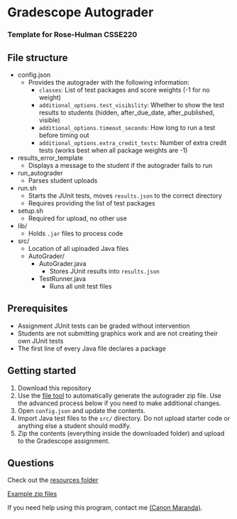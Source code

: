 # Gradescope Autograder
### Template for Rose-Hulman CSSE220

## File structure
- config.json
  - Provides the autograder with the following information:
    - `classes`: List of test packages and score weights (-1 for no weight)
    - `additional_options.test_visibility`: Whether to show the test results to students (hidden, after_due_date, after_published, visible)
    - `additional_options.timeout_seconds`: How long to run a test before timing out
    - `additional_options.extra_credit_tests`: Number of extra credit tests (works best when all package weights are -1)
- results_error_template
  - Displays a message to the student if the autograder fails to run
- run_autograder
  - Parses student uploads
- run.sh
  - Starts the JUnit tests, moves `results.json` to the correct directory
  - Requires providing the list of test packages
- setup.sh
  - Required for upload, no other use
- lib/
  - Holds `.jar` files to process code
- src/
  - Location of all uploaded Java files
  - AutoGrader/
    - AutoGrader.java
      - Stores JUnit results into `results.json`
    - TestRunner.java
      - Runs all unit test files

## Prerequisites
- Assignment JUnit tests can be graded without intervention
- Students are not submitting graphics work and are not creating their own JUnit tests
- The first line of every Java file declares a package

## Getting started
1. Download this repository
2. Use the [file tool](../file-tool/Csse220FileTool.jar) to automatically generate the autograder zip file. Use the advanced process below if you need to make additional changes.
3. Open `config.json` and update the contents.
4. Import Java test files to the `src/` directory. Do not upload starter code or anything else a student should modify.
5. Zip the contents (everything inside the downloaded folder) and upload to the Gradescope assignment.

## Questions
Check out the [resources folder](../resources)

[Example zip files](https://rosehulman-my.sharepoint.com/:f:/g/personal/marandcp_rose-hulman_edu/EgpfrnhiyzJBr26-3P3l8SUBEiQPOKfskVu1R7ZGRhlObQ?e=wIfnKL)

If you need help using this program, contact me [(Canon Maranda)](https://link.canon.click/from/github).
